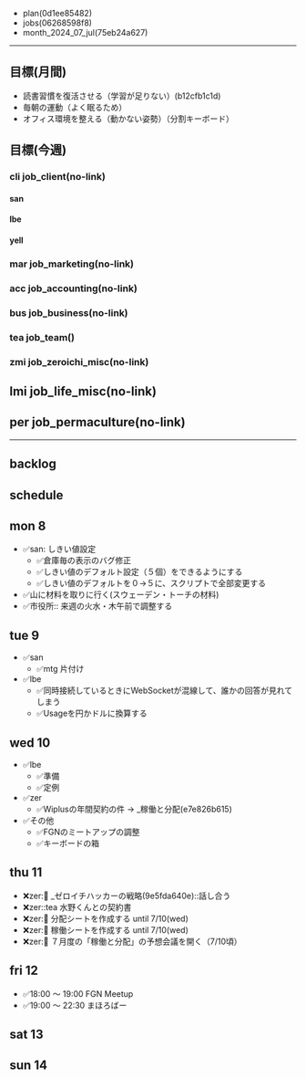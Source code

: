 
- plan(0d1ee85482)
- jobs(06268598f8)
- month_2024_07_jul(75eb24a627)
---


## 目標(月間)
- 読書習慣を復活させる（学習が足りない）(b12cfb1c1d)
- 毎朝の運動（よく眠るため）
- オフィス環境を整える（動かない姿勢）（分割キーボード）

## 目標(今週)
### cli job_client(no-link)
#### san
#### lbe
#### yell
### mar job_marketing(no-link)
### acc job_accounting(no-link)
### bus job_business(no-link)
### tea job_team()
### zmi job_zeroichi_misc(no-link)
## lmi job_life_misc(no-link)
## per job_permaculture(no-link)

---

## backlog

## schedule
## mon 8
- ✅san: しきい値設定
  - ✅倉庫毎の表示のバグ修正
  - ✅しきい値のデフォルト設定（５個）をできるようにする
  - ✅しきい値のデフォルトを０→５に、スクリプトで全部変更する
- ✅山に材料を取りに行く(スウェーデン・トーチの材料)
- ✅市役所:: 来週の火水・木午前で調整する

## tue 9
- ✅san
  - ✅mtg 片付け
- ✅lbe
  - ✅同時接続しているときにWebSocketが混線して、誰かの回答が見れてしまう
  - ✅Usageを円かドルに換算する

## wed 10
- ✅lbe
  - ✅準備
  - ✅定例
- ✅zer
  - ✅Wiplusの年間契約の件 → _稼働と分配(e7e826b615)
- ✅その他
  - ✅FGNのミートアップの調整
  - ✅キーボードの箱

## thu 11
- ❌zer::bus: _ゼロイチハッカーの戦略(9e5fda640e)::話し合う
- ❌zer::tea 水野くんとの契約書
- ❌zer::tea: 分配シートを作成する until 7/10(wed)
- ❌zer::tea: 稼働シートを作成する until 7/10(wed)
- ❌zer::tea: ７月度の「稼働と分配」の予想会議を開く（7/10頃）

## fri 12
- ✅18:00 〜 19:00 FGN Meetup
- ✅19:00 〜 22:30 まほろばー
## sat 13
## sun 14
